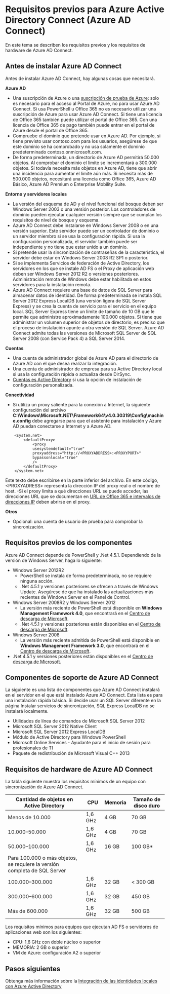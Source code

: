 <properties
   pageTitle="Requisitos previos para Azure Active Directory Connect | Microsoft Azure"
   description="Descripción del artículo que se mostrará en las páginas de aterrizaje y en la mayoría de los resultados de búsqueda"
   services="active-directory"
   documentationCenter=""
   authors="andkjell"
   manager="stevenpo"
   editor="curtand"/>

<tags
   ms.service="active-directory"
   ms.workload="identity"
   ms.tgt_pltfrm="na"
   ms.devlang="na"
   ms.topic="article"
   ms.date="10/13/2015"
   ms.author="andkjell;billmath"/>

# Requisitos previos para Azure Active Directory Connect (Azure AD Connect)
En este tema se describen los requisitos previos y los requisitos de hardware de Azure AD Connect.

## Antes de instalar Azure AD Connect
Antes de instalar Azure AD Connect, hay algunas cosas que necesitará.

**Azure AD**

- Una suscripción de Azure o una [suscripción de prueba de Azure](http://azure.microsoft.com/pricing/free-trial/): solo es necesario para el acceso al Portal de Azure, no para usar Azure AD Connect. Si usa PowerShell u Office 365 no es necesario utilizar una suscripción de Azure para usar Azure AD Connect. Si tiene una licencia de Office 365 también puede utilizar el portal de Office 365. Con una licencia de Office 365 de pago también puede entrar en el portal de Azure desde el portal de Office 365.
- Compruebe el dominio que pretende usar en Azure AD. Por ejemplo, si tiene previsto usar contoso.com para los usuarios, asegúrese de que este dominio se ha comprobado y no usa solamente el dominio predeterminado contoso.onmicrosoft.com.
- De forma predeterminada, un directorio de Azure AD permitirá 50.000 objetos. Al comprobar el dominio el límite se incrementará a 300.000 objetos. Si todavía necesita más objetos en Azure AD, tiene que abrir una incidencia para aumentar el límite aún más. Si necesita más de 500.000 objetos, necesitará una licencia como Office 365, Azure AD Básico, Azure AD Premium o Enterprise Mobility Suite.

**Entorno y servidores locales**

- La versión del esquema de AD y el nivel funcional del bosque deben ser Windows Server 2003 o una versión posterior. Los controladores de dominio pueden ejecutar cualquier versión siempre que se cumplan los requisitos de nivel de bosque y esquema.
- Azure AD Connect debe instalarse en Windows Server 2008 o en una versión superior. Este servidor puede ser un controlador de dominio o un servidor miembro si se usa la configuración rápida. Si usa la configuración personalizada, el servidor también puede ser independiente y no tiene que estar unido a un dominio.
- Si pretende usar la sincronización de contraseñas de la característica, el servidor debe estar en Windows Server 2008 R2 SP1 o posterior.
- Si se implementa Servicios de federación de Active Directory, los servidores en los que se instale AD FS o el Proxy de aplicación web deben ser Windows Server 2012 R2 o versiones posteriores. Administración remota de Windows debe estar habilitada en estos servidores para la instalación remota.
- Azure AD Connect requiere una base de datos de SQL Server para almacenar datos de identidad. De forma predeterminada se instala SQL Server 2012 Express LocalDB (una versión ligera de SQL Server Express) y se crea la cuenta de servicio para el servicio en el equipo local. SQL Server Express tiene un límite de tamaño de 10 GB que le permite que administre aproximadamente 100.000 objetos. Si tiene que administrar un volumen superior de objetos de directorio, es preciso que el proceso de instalación apunte a otra versión de SQL Server. Azure AD Connect admite todas las versiones de Microsoft SQL Server de SQL Server 2008 (con Service Pack 4) a SQL Server 2014.

**Cuentas**

- Una cuenta de administrador global de Azure AD para el directorio de Azure AD con el que desea realizar la integración.
- Una cuenta de administrador de empresa para su Active Directory local si usa la configuración rápida o actualiza desde DirSync.
- [Cuentas es Active Directory](active-directory-aadconnect-accounts-permissions.md) si usa la opción de instalación de configuración personalizada.

**Conectividad**

- Si utiliza un proxy saliente para la conexión a Internet, la siguiente configuración del archivo **C:\\Windows\\Microsoft.NET\\Framework64\\v4.0.30319\\Config\\machine.config** debe agregarse para que el asistente para instalación y Azure AD puedan conectarse a Internet y a Azure AD.

```
    <system.net>
        <defaultProxy>
            <proxy
            usesystemdefault="true"
            proxyaddress="http://<PROXYADDRESS>:<PROXYPORT>"
            bypassonlocal="true"
            />
        </defaultProxy>
    </system.net>
```

Este texto debe escribirse en la parte inferior del archivo. En este código, &lt;PROXYADRESS&gt; representa la dirección IP del proxy real o el nombre de host. -Si el proxy limita a qué direcciones URL se puede acceder, las direcciones URL que se documentan en [URL de Office 365 e intervalos de direcciones IP](https://support.office.com/es-ES/article/Office-365-URLs-and-IP-address-ranges-8548a211-3fe7-47cb-abb1-355ea5aa88a2) deben abrirse en el proxy.

**Otros**

- Opcional: una cuenta de usuario de prueba para comprobar la sincronización.

## Requisitos previos de los componentes

Azure AD Connect depende de PowerShell y .Net 4.5.1. Dependiendo de la versión de Windows Server, haga lo siguiente:


- Windows Server 2012R2
  - PowerShell se instala de forma predeterminada, no se requiere ninguna acción.
  - .Net 4.5.1 y versiones posteriores se ofrecen a través de Windows Update. Asegúrese de que ha instalado las actualizaciones más recientes de Windows Server en el Panel de Control.
- Windows Server 2008R2 y Windows Server 2012
  - La versión más reciente de PowerShell está disponible en **Windows Management Framework 4.0**, que encontrará en el [Centro de descarga de Microsoft](http://www.microsoft.com/downloads).
  - .Net 4.5.1 y versiones posteriores están disponibles en el [Centro de descarga de Microsoft](http://www.microsoft.com/downloads).
- Windows Server 2008
  - La versión más reciente admitida de PowerShell está disponible en **Windows Management Framework 3.0**, que encontrará en el [Centro de descarga de Microsoft](http://www.microsoft.com/downloads).
 - .Net 4.5.1 y versiones posteriores están disponibles en el [Centro de descarga de Microsoft](http://www.microsoft.com/downloads).

## Componentes de soporte de Azure AD Connect

La siguiente es una lista de componentes que Azure AD Connect instalará en el servidor en el que está instalado Azure AD Connect. Esta lista es para una instalación rápida básica. Si decide usar un SQL Server diferente en la página Instalar servicios de sincronización, SQL Express LocalDB no se instalará localmente.

- Utilidades de línea de comandos de Microsoft SQL Server 2012
- Microsoft SQL Server 2012 Native Client
- Microsoft SQL Server 2012 Express LocalDB
- Módulo de Active Directory para Windows PowerShell
- Microsoft Online Services - Ayudante para el inicio de sesión para profesionales de TI
- Paquete de redistribución de Microsoft Visual C++ 2013


## Requisitos de hardware de Azure AD Connect
La tabla siguiente muestra los requisitos mínimos de un equipo con sincronización de Azure AD Connect.

| Cantidad de objetos en Active Directory | CPU | Memoria | Tamaño de disco duro |
| ------------------------------------- | --- | ------ | --------------- |
| Menos de 10.000 | 1,6 GHz | 4 GB | 70 GB |
| 10\.000–50.000 | 1,6 GHz | 4 GB | 70 GB |
| 50\.000–100.000 | 1,6 GHz | 16 GB | 100 GB* |
| Para 100.000 o más objetos, se requiere la versión completa de SQL Server| | | |
| 100\.000–300.000 | 1,6 GHz | 32 GB | < 300 GB |
| 300\.000–600.000 | 1,6 GHz | 32 GB | 450 GB |
| Más de 600.000 | 1,6 GHz | 32 GB | 500 GB |

Los requisitos mínimos para equipos que ejecutan AD FS o servidores de aplicaciones web son los siguientes:

- CPU: 1,6 GHz con doble núcleo o superior
- MEMORIA: 2 GB o superior
- VM de Azure: configuración A2 o superior


## Pasos siguientes
Obtenga más información sobre la [Integración de las identidades locales con Azure Active Directory](active-directory-aadconnect.md)

<!---HONumber=Nov15_HO1-->